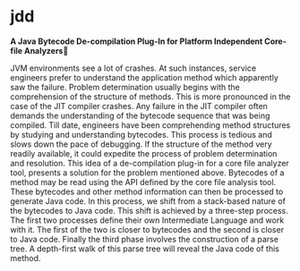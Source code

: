 # jdd
<b>A Java Bytecode De-compilation Plug-In for Platform Independent Core-file Analyzers</b>

JVM environments see a lot of crashes. At such instances, service engineers prefer to understand the application method which apparently saw the failure. Problem determination usually begins with the comprehension of the structure of methods. This is more pronounced in the case of the JIT compiler crashes. Any failure in the JIT compiler often demands the understanding of the bytecode sequence that was being compiled. Till date, engineers have been comprehending method structures by studying and understanding bytecodes. This process is tedious and slows down the pace of debugging. If the structure of the method very readily available, it could expedite the process of problem determination and resolution. This idea of a de-compilation plug-in for a core file analyzer tool, presents a solution for the problem mentioned above. Bytecodes of a method may be read using the API defined by the core file analysis tool. These bytecodes and other method information can then be processed to generate Java code. In this process, we shift from a stack-based nature of the bytecodes to Java code. This shift is achieved by a three-step process. The first two processes define their own Intermediate Language and work with it. The first of the two is closer to bytecodes and the second is closer to Java code. Finally the third phase involves the construction of a parse tree. A depth-first walk of this parse tree will reveal the Java code of this method.
